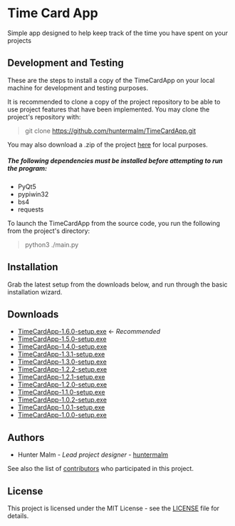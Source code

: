 # Time Card App

Simple app designed to help keep track of the time you have spent on your projects

## Development and Testing

These are the steps to install a copy of the TimeCardApp on your local machine for development and testing purposes.

It is recommended to clone a copy of the project repository to be able to use project features that have been implemented.  You may clone the project's repository with:

> git clone https://github.com/huntermalm/TimeCardApp.git

You may also download a .zip of the project [here](https://github.com/huntermalm/TimeCardApp/archive/master.zip) for local purposes.

##### The following dependencies must be installed before attempting to run the program:
* PyQt5
* pypiwin32
* bs4
* requests

To launch the TimeCardApp from the source code, you run the following from the project's directory:

> python3 ./main.py

## Installation

Grab the latest setup from the downloads below, and run through the basic installation wizard.

## Downloads
* [TimeCardApp-1.6.0-setup.exe](https://github.com/huntermalm/TimeCardApp/releases/download/1.6.0/TimeCardApp-1.6.0-setup.exe) <- *Recommended*
* [TimeCardApp-1.5.0-setup.exe](https://github.com/huntermalm/TimeCardApp/releases/download/1.5.0/TimeCardApp-1.5.0-setup.exe)
* [TimeCardApp-1.4.0-setup.exe](https://github.com/huntermalm/TimeCardApp/releases/download/1.4.0/TimeCardApp-1.4.0-setup.exe)
* [TimeCardApp-1.3.1-setup.exe](https://github.com/huntermalm/TimeCardApp/releases/download/1.3.1/TimeCardApp-1.3.1-setup.exe)
* [TimeCardApp-1.3.0-setup.exe](https://github.com/huntermalm/TimeCardApp/releases/download/1.3.0/TimeCardApp-1.3.0-setup.exe)
* [TimeCardApp-1.2.2-setup.exe](https://github.com/huntermalm/TimeCardApp/releases/download/1.2.2/TimeCardApp-1.2.2-setup.exe)
* [TimeCardApp-1.2.1-setup.exe](https://github.com/huntermalm/TimeCardApp/releases/download/1.2.1/TimeCardApp-1.2.1-setup.exe)
* [TimeCardApp-1.2.0-setup.exe](https://github.com/huntermalm/TimeCardApp/releases/download/1.2.0/TimeCardApp-1.2.0-setup.exe)
* [TimeCardApp-1.1.0-setup.exe](https://github.com/huntermalm/TimeCardApp/releases/download/1.1.0/TimeCardApp-1.1.0-setup.exe)
* [TimeCardApp-1.0.2-setup.exe](https://github.com/huntermalm/TimeCardApp/releases/download/1.0.2/TimeCardApp-1.0.2-setup.exe)
* [TimeCardApp-1.0.1-setup.exe](https://github.com/huntermalm/TimeCardApp/releases/download/1.0.1/TimeCardApp-1.0.1-setup.exe)
* [TimeCardApp-1.0.0-setup.exe](https://github.com/huntermalm/TimeCardApp/releases/download/1.0.0/TimeCardApp-1.0.0-setup.exe)

## Authors

* Hunter Malm - *Lead project designer* - [huntermalm](https://github.com/huntermalm)

See also the list of [contributors](https://github.com/huntermalm/TimeCardApp/contributors) who participated in this project.

## License

This project is licensed under the MIT License - see the [LICENSE](https://github.com/huntermalm/TimeCardApp/blob/master/LICENSE) file for details.
